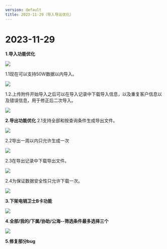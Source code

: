 ```yaml
---
version: default
title: 2023-11-29（导入导出优化）
---
```

# 2﻿023-11-29

**1.导入功能优化**

![](/assets/media/导入.png)


1.1现在可以支持50W数据以内导入。

![](/assets/media/导入页面.png)

1.2.上传附件开始导入之后可以在导入记录中下载导入信息，以及重复客户信息以及错误信息，用于修正后二次导入。

![](/assets/media/导入记录.png)


**2.导出功能优化**
2.1支持全部和按查询条件生成导出文件。

![](/assets/media/导出选项.png)


2.2导出一周以内只允许生成一次

![](/assets/media/导出客户.png)

2.3在导出记录中下载导出文件。

![](/assets/media/导出记录.png)


2.4为保证数据安全性只允许下载一次。

![](/assets/media/导出一次.png)

**3.下架电销卫士B卡功能**

![](/assets/media/电销卫士.png)

**4﻿.全部/我的/下属/协助/公海--筛选条件最多选择三个**

![](/assets/media/查询条件限制三个.png)

**5.修复部分bug**